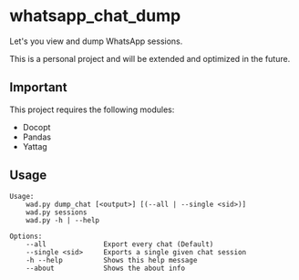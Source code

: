 # whatsapp_chat_dump
Let's you view and dump WhatsApp sessions.

This is a personal project and will be extended and optimized in the future.

## Important
This project requires the following modules:
* Docopt
* Pandas
* Yattag

## Usage
```
Usage:
    wad.py dump_chat [<output>] [(--all | --single <sid>)]
    wad.py sessions   
    wad.py -h | --help

Options:
    --all              Export every chat (Default)
    --single <sid>     Exports a single given chat session
    -h --help          Shows this help message
    --about            Shows the about info
```
